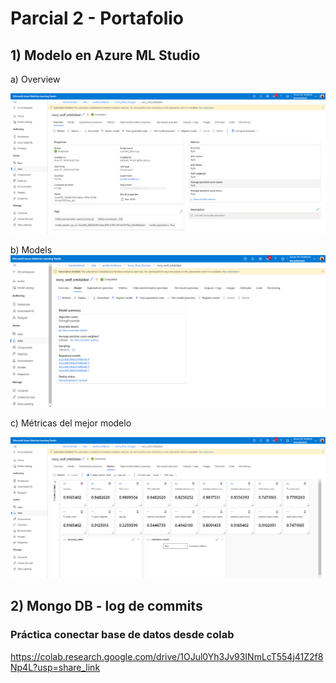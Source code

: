 # Parcial 2 - Portafolio


## 1) Modelo en Azure ML Studio
a) Overview 

![Overview](https://github.com/MiguelKoh/regresion-lineal-iris/blob/main/Evidencias/Modelo%20en%20Azure%20ML%20Studio/overview.png)

b) Models
![Models](https://github.com/MiguelKoh/regresion-lineal-iris/blob/main/Evidencias/Modelo%20en%20Azure%20ML%20Studio/modelos.png)

c) Métricas del mejor modelo

![Metricas](https://github.com/MiguelKoh/regresion-lineal-iris/blob/main/Evidencias/Modelo%20en%20Azure%20ML%20Studio/metricas.png)

## 2) Mongo DB -  log de commits
### Práctica conectar base de datos desde colab

https://colab.research.google.com/drive/1OJul0Yh3Jv93INmLcT554j41Z2f8Np4L?usp=share_link
